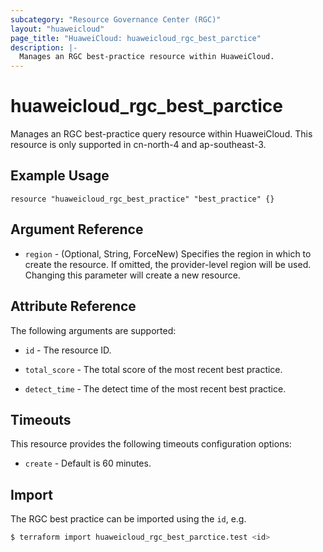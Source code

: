 ```yaml
---
subcategory: "Resource Governance Center (RGC)"
layout: "huaweicloud"
page_title: "HuaweiCloud: huaweicloud_rgc_best_parctice"
description: |-
  Manages an RGC best-practice resource within HuaweiCloud.
---
```


# huaweicloud_rgc_best_parctice

Manages an RGC best-practice query resource within HuaweiCloud. This resource is only supported in cn-north-4 and ap-southeast-3.

## Example Usage

```hcl
resource "huaweicloud_rgc_best_practice" "best_practice" {}
```

## Argument Reference

* `region` - (Optional, String, ForceNew) Specifies the region in which to create the resource.
  If omitted, the provider-level region will be used. Changing this parameter will create a new resource.

## Attribute Reference

The following arguments are supported:

* `id` - The resource ID.

* `total_score` - The total score of the most recent best practice.

* `detect_time` - The detect time of the most recent best practice.

## Timeouts

This resource provides the following timeouts configuration options:

* `create` - Default is 60 minutes.

## Import

The RGC best practice can be imported using the `id`, e.g.

```bash
$ terraform import huaweicloud_rgc_best_parctice.test <id>
```

